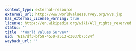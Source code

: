 ```yaml
---
content_type: external-resource
external_url: http://www.worldvaluessurvey.org/wvs.jsp
has_external_license_warning: true
license: https://en.wikipedia.org/wiki/All_rights_reserved
status: ''
title: '*World Values Survey*'
uid: 761a7df3-bf59-4550-a513-c3037b75c84f
wayback_url: ''
---
```

